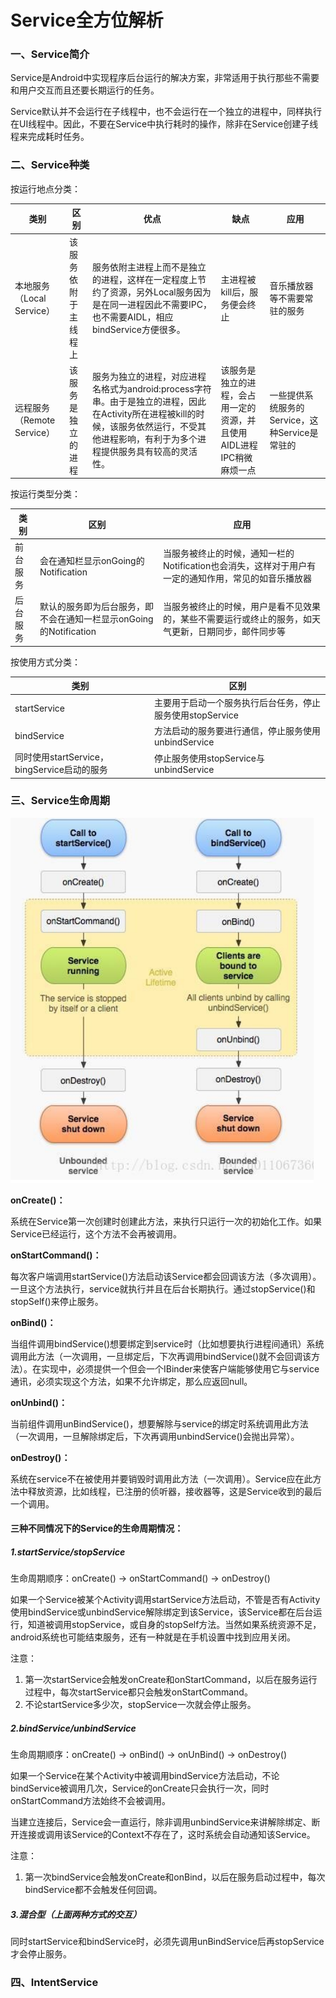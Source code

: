 # Service全方位解析

### 一、Service简介

Service是Android中实现程序后台运行的解决方案，非常适用于执行那些不需要和用户交互而且还要长期运行的任务。

Service默认并不会运行在子线程中，也不会运行在一个独立的进程中，同样执行在UI线程中。因此，不要在Service中执行耗时的操作，除非在Service创建子线程来完成耗时任务。

### 二、Service种类

按运行地点分类：

| 类别                       | 区别                 | 优点                                                         | 缺点                                                         | 应用                                           |
| -------------------------- | -------------------- | ------------------------------------------------------------ | ------------------------------------------------------------ | ---------------------------------------------- |
| 本地服务（Local Service）  | 该服务依附于主线程上 | 服务依附主进程上而不是独立的进程，这样在一定程度上节约了资源，另外Local服务因为是在同一进程因此不需要IPC，也不需要AIDL，相应bindService方便很多。 | 主进程被kill后，服务便会终止                                 | 音乐播放器等不需要常驻的服务                   |
| 远程服务（Remote Service） | 该服务是独立的进程   | 服务为独立的进程，对应进程名格式为android:process字符串。由于是独立的进程，因此在Activity所在进程被kill的时候，该服务依然运行，不受其他进程影响，有利于为多个进程提供服务具有较高的灵活性。 | 该服务是独立的进程，会占用一定的资源，并且使用AIDL进程IPC稍微麻烦一点 | 一些提供系统服务的Service，这种Service是常驻的 |

按运行类型分类：

| 类别     | 区别                                                         | 应用                                                         |
| -------- | ------------------------------------------------------------ | ------------------------------------------------------------ |
| 前台服务 | 会在通知栏显示onGoing的Notification                          | 当服务被终止的时候，通知一栏的Notification也会消失，这样对于用户有一定的通知作用，常见的如音乐播放器 |
| 后台服务 | 默认的服务即为后台服务，即不会在通知一栏显示onGoing的Notification | 当服务被终止的时候，用户是看不见效果的，某些不需要运行或终止的服务，如天气更新，日期同步，邮件同步等 |

按使用方式分类：

| 类别                                        | 区别                                                      |
| ------------------------------------------- | --------------------------------------------------------- |
| startService                                | 主要用于启动一个服务执行后台任务，停止服务使用stopService |
| bindService                                 | 方法启动的服务要进行通信，停止服务使用unbindService       |
| 同时使用startService，bingService启动的服务 | 停止服务使用stopService与unbindService                    |

### 三、Service生命周期

![Service生命周期](https://github.com/chenshuaiyu/Notes/blob/master/Android/Android进阶/assets/Service生命周期.png)

**onCreate()：**

系统在Service第一次创建时创建此方法，来执行只运行一次的初始化工作。如果Service已经运行，这个方法不会再被调用。

**onStartCommand()：**

每次客户端调用startService()方法启动该Service都会回调该方法（多次调用）。一旦这个方法执行，service就执行并且在后台长期执行。通过stopService()和stopSelf()来停止服务。

**onBind()：**

当组件调用bindService()想要绑定到service时（比如想要执行进程间通讯）系统调用此方法（一次调用，一旦绑定后，下次再调用bindService()就不会回调该方法）。在实现中，必须提供一个但会一个IBinder来使客户端能够使用它与service通讯，必须实现这个方法，如果不允许绑定，那么应返回null。

**onUnbind()：**

当前组件调用unBindService()，想要解除与service的绑定时系统调用此方法（一次调用，一旦解除绑定后，下次再调用unbindService()会抛出异常）。

**onDestroy()：**

系统在service不在被使用并要销毁时调用此方法（一次调用）。Service应在此方法中释放资源，比如线程，已注册的侦听器，接收器等，这是Service收到的最后一个调用。

#### 三种不同情况下的Service的生命周期情况：

##### 1.startService/stopService

生命周期顺序：onCreate() -> onStartCommand() -> onDestroy()

如果一个Service被某个Activity调用startService方法启动，不管是否有Activity使用bindService或unbindService解除绑定到该Service，该Service都在后台运行，知道被调用stopService，或自身的stopSelf方法。当然如果系统资源不足，android系统也可能结束服务，还有一种就是在手机设置中找到应用关闭。

注意：

1. 第一次startService会触发onCreate和onStartCommand，以后在服务运行过程中，每次startService都只会触发onStartCommand。
2. 不论startService多少次，stopService一次就会停止服务。

##### 2.bindService/unbindService

生命周期顺序：onCreate() -> onBind() -> onUnBind() -> onDestroy()

如果一个Service在某个Activity中被调用bindService方法启动，不论bindService被调用几次，Service的onCreate只会执行一次，同时onStartCommand方法始终不会被调用。

当建立连接后，Service会一直运行，除非调用unbindService来讲解除绑定、断开连接或调用该Service的Context不存在了，这时系统会自动通知该Service。

注意：

1. 第一次bindService会触发onCreate和onBind，以后在服务启动过程中，每次bindService都不会触发任何回调。

##### 3.混合型（上面两种方式的交互）

同时startService和bindService时，必须先调用unBindService后再stopService才会停止服务。

### 四、IntentService